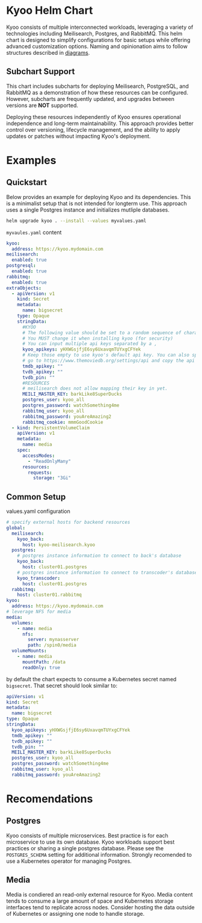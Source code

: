 # Kyoo Helm Chart
Kyoo consists of multiple interconnected workloads, leveraging a variety of technologies including Meilisearch, Postgres, and RabbitMQ.  This helm chart is designed to simplify configurations for basic setups while offering advanced customization options.  Naming and opinionation aims to follow structures described in [diagrams](../DIAGRAMS.md).

## Subchart Support
This chart includes subcharts for deploying Meilisearch, PostgreSQL, and RabbitMQ as a demonstration of how these resources can be configured. However, subcharts are frequently updated, and upgrades between versions are **NOT** supported.

Deploying these resources independently of Kyoo ensures operational independence and long-term maintainability. This approach provides better control over versioning, lifecycle management, and the ability to apply updates or patches without impacting Kyoo's deployment.


# Examples
## Quickstart
Below provides an example for deploying Kyoo and its dependencies.  This is a minimalist setup that is not intended for longterm use.  This approach uses a single Postgres instance and initializes mutliple databases.

```sh
helm upgrade kyoo . --install --values myvalues.yaml
```
`myvaules.yaml` content
```yaml
kyoo:
  address: https://kyoo.mydomain.com
meilisearch:
  enabled: true
postgresql:
  enabled: true
rabbitmq:
  enabled: true
extraObjects:
  - apiVersion: v1
    kind: Secret
    metadata:
      name: bigsecret
    type: Opaque
    stringData:
      #KYOO
      # The following value should be set to a random sequence of characters.
      # You MUST change it when installing kyoo (for security)
      # You can input multiple api keys separated by a ,
      kyoo_apikeys: yHXWGsjfjE6sy6UxavqmTUYxgCFYek
      # Keep those empty to use kyoo's default api key. You can also specify a custom API key if you want.
      # go to https://www.themoviedb.org/settings/api and copy the api key (not the read access token, the api key)
      tmdb_apikey: ""
      tvdb_apikey: ""
      tvdb_pin: ""
      #RESOURCES
      # meilisearch does not allow mapping their key in yet.
      MEILI_MASTER_KEY: barkLike8SuperDucks
      postgres_user: kyoo_all
      postgres_password: watchSomething4me
      rabbitmq_user: kyoo_all
      rabbitmq_password: youAreAmazing2
      rabbitmq_cookie: mmmGoodCookie
  - kind: PersistentVolumeClaim
    apiVersion: v1
    metadata:
      name: media
    spec:
      accessModes:
        - "ReadOnlyMany"
      resources:
        requests:
          storage: "3Gi"
```

## Common Setup

values.yaml configuration
```yaml
# specify external hosts for backend resources
global:
  meilisearch:
    kyoo_back:
      host: kyoo-meilisearch.kyoo
  postgres:
    # postgres instance information to connect to back's database
    kyoo_back:
      host: cluster01.postgres
    # postgres instance information to connect to transcoder's database
    kyoo_transcoder:
      host: cluster01.postgres
  rabbitmq:
    host: cluster01.rabbitmq
kyoo:
  address: https://kyoo.mydomain.com
# leverage NFS for media
media:
  volumes:
    - name: media
      nfs:
        server: mynasserver
        path: /spin0/media
  volumeMounts:
    - name: media
      mountPath: /data
      readOnly: true
```
by default the chart expects to consume a Kubernetes secret named `bigsecret`.  That secret should look similar to:

```yaml
apiVersion: v1
kind: Secret
metadata:
  name: bigsecret
type: Opaque
stringData:
  kyoo_apikeys: yHXWGsjfjE6sy6UxavqmTUYxgCFYek
  tmdb_apikey: ""
  tvdb_apikey: ""
  tvdb_pin: ""
  MEILI_MASTER_KEY: barkLike8SuperDucks
  postgres_user: kyoo_all
  postgres_password: watchSomething4me
  rabbitmq_user: kyoo_all
  rabbitmq_password: youAreAmazing2
```

# Recomendations
## Postgres
Kyoo consists of multiple microservices.  Best practice is for each microservice to use its own database.  Kyoo workloads support best practices or sharing a single postgres database.  Please see the `POSTGRES_SCHEMA` setting for additional information.  Strongly recomended to use a Kubernetes operator for managing Postgres.

## Media
Media is condiered an read-only external resource for Kyoo.  Media content tends to consume a large amount of space and Kubernetes storage interfaces tend to replicate across nodes.  Consider hosting the data outside of Kubernetes or assigning one node to handle storage.
